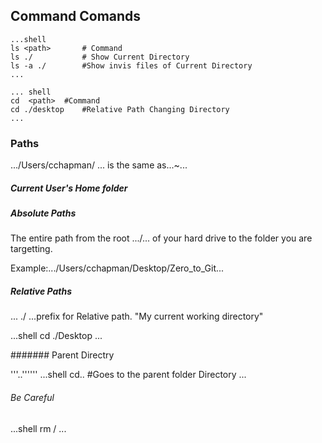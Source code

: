 ## Command Comands
    ...shell					
    ls <path>		# Command
    ls ./			# Show Current Directory
    ls -a ./		#Show invis files of Current Directory
    ...
        
 	... shell		
	cd  <path>	#Command
	cd ./desktop	#Relative Path Changing Directory
	...
### Paths
.../Users/cchapman/ ... is the same as...~...

##### Current User's Home folder 

##### Absolute Paths
The entire path from the root .../... of your hard drive to the folder you are targetting.

Example:.../Users/cchapman/Desktop/Zero_to_Git...

##### Relative Paths

... ./ ...prefix for Relative path. "My current working directory"

...shell
cd ./Desktop
...

####### Parent Directry

'''..''''''
...shell
cd..				#Goes to the parent folder Directory
...

###### Be Careful
...shell
rm /
...




